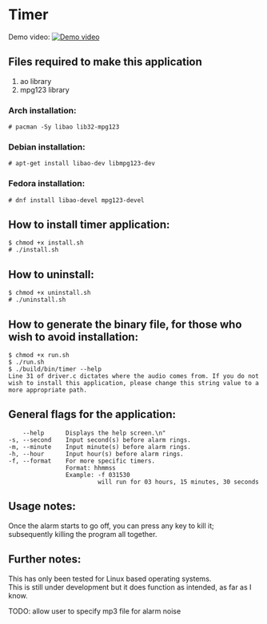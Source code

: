 # Timer
Demo video:
[![Demo video](https://img.youtube.com/vi/iHWzUJcnE0k/maxresdefault.jpg)](https://youtu.be/iHWzUJcnE0k)

## Files required to make this application
1. ao library
2. mpg123 library
### Arch installation:
```console
# pacman -Sy libao lib32-mpg123
```
### Debian installation:
```console
# apt-get install libao-dev libmpg123-dev
```
### Fedora installation:
```console
# dnf install libao-devel mpg123-devel
```

## How to install timer application:
```console
$ chmod +x install.sh
# ./install.sh
```

## How to uninstall:
```console
$ chmod +x uninstall.sh
# ./uninstall.sh
```

## How to generate the binary file, for those who wish to avoid installation:
```console
$ chmod +x run.sh
$ ./run.sh
$ ./build/bin/timer --help
Line 31 of driver.c dictates where the audio comes from. If you do not wish to install this application, please change this string value to a more appropriate path.
```

## General flags for the application:
```console
    --help      Displays the help screen.\n"
-s, --second    Input second(s) before alarm rings.
-m, --minute    Input minute(s) before alarm rings.
-h, --hour      Input hour(s) before alarm rings.
-f, --format    For more specific timers.
                Format: hhmmss
                Example: -f 031530
                         will run for 03 hours, 15 minutes, 30 seconds
```

## Usage notes:
Once the alarm starts to go off, you can press any key to kill it; subsequently killing the program all together.

## Further notes:
This has only been tested for Linux based operating systems.<br>
This is still under development but it does function as intended, as far as I know.<br>

TODO: allow user to specify mp3 file for alarm noise
